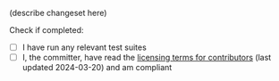 [//]: # "This description supports Markdown syntax. There's a cheatsheet here: https://guides.github.com/features/mastering-markdown/"
[//]: # "These lines are comments, for letting you know what you should be writing. You can delete them or leave them in."
[//]: # "Also, please remember to link related Issues! If a bug hasn't been reported, you may submit a fix without creating an Issue."

(describe changeset here)

[//]: # "Apart from the mandatory license signature, these tasks are optional, but doing them could save reviewers some time and get the PR merged sooner."
Check if completed:
- [ ] I have run any relevant test suites
- [ ] I, the committer, have read the [licensing terms for contributors](https://github.com/TASEmulators/BizHawk/blob/master/contributing.md#copyrights-and-licensing) (last updated 2024-03-20) and am compliant
